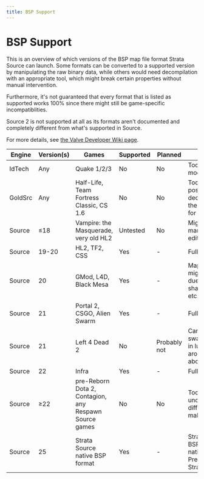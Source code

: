 ```yaml
---
title: BSP Support
---
```


# BSP Support

This is an overview of which versions of the BSP map file format Strata Source
can launch. Some formats can be converted to a supported version by
manipulating the raw binary data, while others would need decompilation with an
appropriate tool, which might break certain properties without manual
intervention.

Furthermore, it's not guaranteed that every format that is listed as supported
works 100% since there might still be game-specific incompatiblities.

Source 2 is not supported at all as its formats aren't documented and completely
different from what's supported in Source.

For more details, see
[the Valve Developer Wiki page](https://developer.valvesoftware.com/wiki/Source_BSP_File_Format).

| Engine  | Version(s) | Games                                                  | Supported | Planned      | Details                                                                      |
| ------- | ---------- | ------------------------------------------------------ | --------- | ------------ | ---------------------------------------------------------------------------- |
| IdTech  | Any        | Quake 1/2/3                                            | No        | No           | Too different from modern Source                                             |
| GoldSrc | Any        | Half-Life, Team Fortress Classic, CS 1.6               | No        | No           | Too different. It's possible to decompile, and then recompile for Source     |
| Source  | ≤18        | Vampire: the Masquerade, very old HL2                  | Untested  | No           | Might work with manual binary editing                                        |
| Source  | 19-20      | HL2, TF2, CSS                                          | Yes       | -            | Fully supported                                                              |
| Source  | 20         | GMod, L4D, Black Mesa                                  | Yes       | -            | Map loads, parts might be broken due to missing shaders/scripting, etc.      |
| Source  | 21         | Portal 2, CSGO, Alien Swarm                            | Yes       | -            | Fully supported                                                              |
| Source  | 21         | Left 4 Dead 2                                          | No        | Probably not | Can be fixed by swapping entries in lump headers around, see link above      |
| Source  | 22         | Infra                                                  | Yes       | -            | Fully supported                                                              |
| Source  | ≥22        | pre-Reborn Dota 2, Contagion, any Respawn Source games | No        | No           | Too many undocumented differences to make it worth                           |
| Source  | 25         | Strata Source native BSP format                                | Yes       | -            | Strata modified BSP version, our native format. Preferred for all Strata games |
